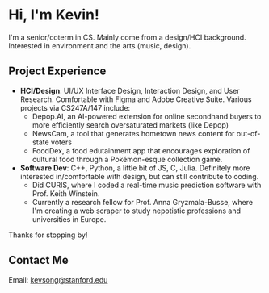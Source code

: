 # Hi, I'm Kevin!

I'm a senior/coterm in CS. Mainly come from a design/HCI background. Interested in environment and the arts (music, design).

## Project Experience

- **HCI/Design**: UI/UX Interface Design, Interaction Design, and User Research. Comfortable with Figma and Adobe Creative Suite. Various projects via CS247A/147 include:
  - Depop.AI, an AI-powered extension for online secondhand buyers to more efficiently search oversaturated markets (like Depop)
  - NewsCam, a tool that generates hometown news content for out-of-state voters
  - FoodDex, a food edutainment app that encourages exploration of cultural food through a Pokémon-esque collection game.
- **Software Dev**: C++, Python, a little bit of JS, C, Julia. Definitely more interested in/comfortable with design, but can still contribute to coding.
  - Did CURIS, where I coded a real-time music prediction software with Prof. Keith Winstein.
  - Currently a research fellow for Prof. Anna Gryzmala-Busse, where I'm creating a web scraper to study nepotistic professions and universities in Europe.

Thanks for stopping by!

## Contact Me

Email: kevsong@stanford.edu
